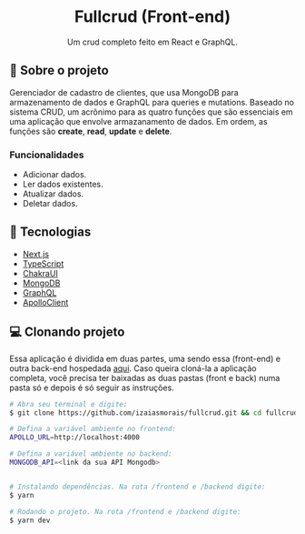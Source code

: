 <h1 align='center'>
   Fullcrud (Front-end)
</h1>

<p align="center">Um crud completo feito em React e GraphQL.</p>

## 📃 Sobre o projeto

Gerenciador de cadastro de clientes, que usa MongoDB para armazenamento de dados e GraphQL para queries e mutations. Baseado no sistema CRUD, um acrônimo para as quatro funções que são essenciais em uma aplicação que envolve armazanamento de dados. Em ordem, as funções são **create**, **read**, **update** e **delete**.


### Funcionalidades

- Adicionar dados.
- Ler dados existentes.
- Atualizar dados.
- Deletar dados.

## 🚀 Tecnologias

- [Next.js](https://nextjs.org/)
- [TypeScript](https://www.typescriptlang.org/)
- [ChakraUI](https://chakra-ui.com/)
- [MongoDB](https://www.mongodb.com/)
- [GraphQL](https://graphql.org/)
- [ApolloClient](https://www.apollographql.com/docs/react/)

## 💻 Clonando projeto

Essa aplicação é dividida em duas partes, uma sendo essa (front-end) e outra back-end hospedada [aqui](). Caso queira cloná-la a aplicação completa, você precisa ter baixadas as duas pastas (front e back) numa pasta só e depois é só seguir as instruções.

```bash
# Abra seu terminal e digite:
$ git clone https://github.com/izaiasmorais/fullcrud.git && cd fullcrud
```

```bash
# Defina a variável ambiente no frontend:
APOLLO_URL=http://localhost:4000

# Defina a variável ambiente no backend:
MONGODB_API=<link da sua API Mongodb>
```

```bash

# Instalando dependências. Na rota /frontend e /backend digite:
$ yarn

# Rodando o projeto. Na rota /frontend e /backend digite:
$ yarn dev

```

